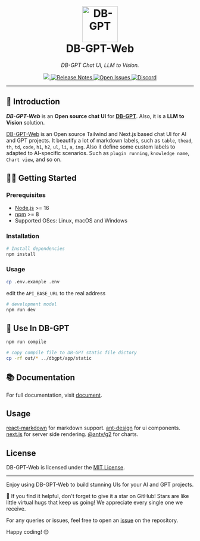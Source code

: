 
<h1 align="center">
  <a href="https://dbgpt.site"><img width="96" src="https://github.com/eosphoros-ai/DB-GPT-Web/assets/10321453/062ee3ea-fac2-4437-a392-f4bc5451d116" alt="DB-GPT"></a>
  <br>
  DB-GPT-Web
</h1>

_<p align="center">DB-GPT Chat UI, LLM to Vision.</p>_

<p align="center">
  <a href="https://github.com/eosphoros-ai/DB-GPT-Web/blob/main/LICENSE">
    <img src="https://img.shields.io/badge/license-MIT-blue.svg?label=License&style=flat" />
  </a>
  <a href="https://github.com/eosphoros-ai/DB-GPT/releases">
    <img alt="Release Notes" src="https://img.shields.io/github/release/eosphoros-ai/DB-GPT" />
  </a>
  <a href="https://github.com/eosphoros-ai/DB-GPT-Web/issues">
    <img alt="Open Issues" src="https://img.shields.io/github/issues-raw/eosphoros-ai/DB-GPT-Web" />
  </a>
  <a href="https://discord.gg/7uQnPuveTY">
    <img alt="Discord" src="https://dcbadge.vercel.app/api/server/7uQnPuveTY?compact=true&style=flat" />
  </a>
</p>

---

## 👋 Introduction

***DB-GPT-Web*** is an **Open source chat UI** for [**DB-GPT**](https://github.com/eosphoros-ai/DB-GPT).
Also, it is a **LLM to Vision** solution. 

[DB-GPT-Web](https://dbgpt.site) is an Open source Tailwind and Next.js based chat UI for AI and GPT projects. It beautify a lot of markdown labels, such as `table`, `thead`, `th`, `td`, `code`, `h1`, `h2`, `ul`, `li`, `a`, `img`. Also it define some custom labels to adapted to AI-specific scenarios. Such as `plugin running`, `knowledge name`, `Chart view`, and so on.

## 💪🏻 Getting Started

### Prerequisites

- [Node.js](https://nodejs.org/) >= 16
- [npm](https://npmjs.com/) >= 8
- Supported OSes: Linux, macOS and Windows

### Installation

```sh
# Install dependencies
npm install
```

### Usage
```sh
cp .env.example .env
```
edit the `API_BASE_URL` to the real address

```sh
# development model
npm run dev
```

## 🚀 Use In DB-GPT

```sh
npm run compile

# copy compile file to DB-GPT static file dictory
cp -rf out/* ../dbgpt/app/static 

```

## 📚 Documentation

For full documentation, visit [document](https://docs.dbgpt.site/).


## Usage
  [react-markdown](https://github.com/remarkjs/react-markdown#readme) for markdown support.
  [ant-design](https://github.com/ant-design/ant-design) for ui components.
  [next.js](https://github.com/vercel/next.js) for server side rendering.
  [@antv/g2](https://github.com/antvis/g2#readme) for charts.

## License

DB-GPT-Web is licensed under the [MIT License](LICENSE).

---

Enjoy using DB-GPT-Web to build stunning UIs for your AI and GPT projects.

🌟 If you find it helpful, don't forget to give it a star on GitHub! Stars are like little virtual hugs that keep us going! We appreciate every single one we receive.

For any queries or issues, feel free to open an [issue](https://github.com/eosphoros-ai/DB-GPT-Web/issues) on the repository.

Happy coding! 😊